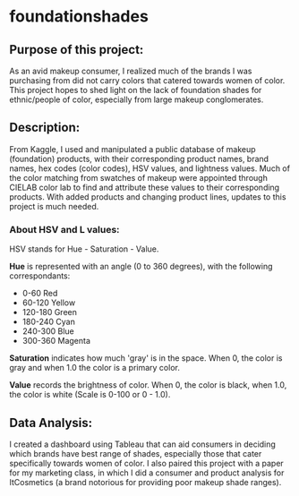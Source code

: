 # foundationshades


## Purpose of this project: 
As an avid makeup consumer, I realized much of the brands I was purchasing from did not carry colors that catered towards women of color. This project hopes to shed light on the lack of foundation shades for ethnic/people of color, especially from large makeup conglomerates. 

## Description: 
From Kaggle, I used and manipulated a public database of makeup (foundation) products, with their corresponding product names, brand names, hex codes (color codes), HSV values, and lightness values. Much of the color matching from swatches of makeup were appointed through CIELAB color lab to find and attribute these values to their corresponding products. With added products and changing product lines, updates to this project is much needed. 

### About HSV and L values:

HSV stands for Hue - Saturation - Value. 

**Hue** is represented with an angle (0 to 360 degrees), with the following correspondants: 

- 0-60	Red
- 60-120	Yellow
- 120-180	Green
- 180-240	Cyan
- 240-300	Blue
- 300-360	Magenta


**Saturation** indicates how much 'gray' is in the space. When 0, the color is gray and when 1.0 the color is a primary color. 

**Value** records the brightness of color. When 0, the color is black, when 1.0, the color is white (Scale is 0-100 or 0 - 1.0).

## Data Analysis: 
I created a dashboard using Tableau that can aid consumers in deciding which brands  have best range of shades, especially those that cater specifically towards women of color. I also paired this project with a paper for my marketing class, in which I did a consumer and product analysis for ItCosmetics (a brand notorious for providing poor makeup shade ranges).  
